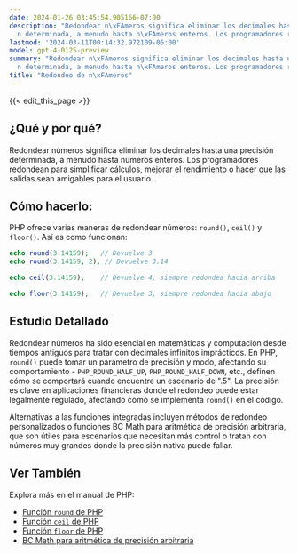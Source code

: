 ```yaml
---
date: 2024-01-26 03:45:54.905166-07:00
description: "Redondear n\xFAmeros significa eliminar los decimales hasta una precisi\xF3\
  n determinada, a menudo hasta n\xFAmeros enteros. Los programadores redondean para\u2026"
lastmod: '2024-03-11T00:14:32.972109-06:00'
model: gpt-4-0125-preview
summary: "Redondear n\xFAmeros significa eliminar los decimales hasta una precisi\xF3\
  n determinada, a menudo hasta n\xFAmeros enteros. Los programadores redondean para\u2026"
title: "Redondeo de n\xFAmeros"
---
```


{{< edit_this_page >}}

## ¿Qué y por qué?
Redondear números significa eliminar los decimales hasta una precisión determinada, a menudo hasta números enteros. Los programadores redondean para simplificar cálculos, mejorar el rendimiento o hacer que las salidas sean amigables para el usuario.

## Cómo hacerlo:
PHP ofrece varias maneras de redondear números: `round()`, `ceil()` y `floor()`. Así es como funcionan:

```php
echo round(3.14159);   // Devuelve 3
echo round(3.14159, 2); // Devuelve 3.14

echo ceil(3.14159);    // Devuelve 4, siempre redondea hacia arriba

echo floor(3.14159);   // Devuelve 3, siempre redondea hacia abajo
```

## Estudio Detallado
Redondear números ha sido esencial en matemáticas y computación desde tiempos antiguos para tratar con decimales infinitos imprácticos. En PHP, `round()` puede tomar un parámetro de precisión y modo, afectando su comportamiento - `PHP_ROUND_HALF_UP`, `PHP_ROUND_HALF_DOWN`, etc., definen cómo se comportará cuando encuentre un escenario de ".5". La precisión es clave en aplicaciones financieras donde el redondeo puede estar legalmente regulado, afectando cómo se implementa `round()` en el código.

Alternativas a las funciones integradas incluyen métodos de redondeo personalizados o funciones BC Math para aritmética de precisión arbitraria, que son útiles para escenarios que necesitan más control o tratan con números muy grandes donde la precisión nativa puede fallar.

## Ver También
Explora más en el manual de PHP:
- [Función `round` de PHP](https://php.net/manual/en/function.round.php)
- [Función `ceil` de PHP](https://php.net/manual/en/function.ceil.php)
- [Función `floor` de PHP](https://php.net/manual/en/function.floor.php)
- [BC Math para aritmética de precisión arbitraria](https://php.net/manual/en/book.bc.php)
